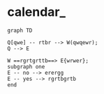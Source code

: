 # calendar_
```mermaid
graph TD

Q[qwe] -- rtbr --> W(qwqewr);
Q --> E

W ==rgrtgrttb==> E{wrwer};
subgraph one
E -- no --> erergg
E -- yes --> rgrtbgrtb
end
```
